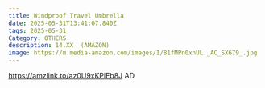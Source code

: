 ```yaml
---
title: Windproof Travel Umbrella
date: 2025-05-31T13:41:07.840Z
tags: 2025-05-31
Category: OTHERS
description: 14.XX  (AMAZON)
image: https://m.media-amazon.com/images/I/81fMPn0xnUL._AC_SX679_.jpg
---
```

https://amzlink.to/az0U9xKPlEb8J AD